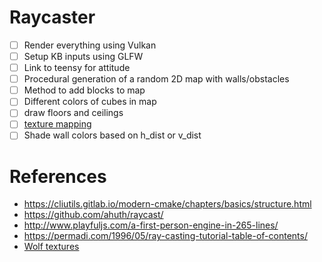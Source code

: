 # Raycaster

* [ ] Render everything using Vulkan
* [ ] Setup KB inputs using GLFW
* [ ] Link to teensy for attitude
* [ ] Procedural generation of a random 2D map with walls/obstacles
* [ ] Method to add blocks to map
* [ ] Different colors of cubes in map
* [ ] draw floors and ceilings
* [ ] [texture mapping](https://lodev.org/cgtutor/raycasting.html)
* [ ] Shade wall colors based on h_dist or v_dist
# References

* https://cliutils.gitlab.io/modern-cmake/chapters/basics/structure.html
* https://github.com/ahuth/raycast/
* http://www.playfuljs.com/a-first-person-engine-in-265-lines/
* https://permadi.com/1996/05/ray-casting-tutorial-table-of-contents/
* [Wolf textures](http://www.wolfenvault.com/resources.html)
